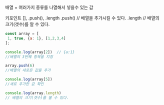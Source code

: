 배열 = 여러가지 종류를 나열해서 넣을수 있는 값

키포인트 [], .push(), .length
.push() // 배열을 추가시킬 수 있다.
.length  // 배열의 크기(갯수)를 알 수 있다.

```js
const array = [
 1, true, {a: 1}, [1,2,3,4]
];
```
```js
console.log(array[2])  // {a:1}
//배열의 3번째 항목을 지정
```
```js
array.push(6)
//배열의 새로운 값을 추가

console.log(array[5])
//새로 추가한 값 확인

```

```js
console.log(array.length)
// 배열의 크기(갯수)를 볼 수 있다.

```

